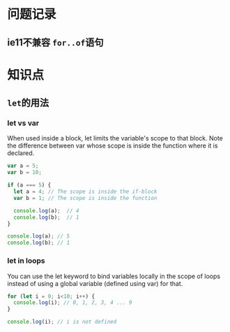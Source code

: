 # 问题记录
## ie11不兼容 `for..of`语句
# 知识点
## `let`的用法
### let vs var
When used inside a block, let limits the variable's scope to that block. Note the difference between var whose scope is inside the function where it is declared.
```js
var a = 5;
var b = 10;

if (a === 5) {
  let a = 4; // The scope is inside the if-block
  var b = 1; // The scope is inside the function

  console.log(a);  // 4
  console.log(b);  // 1
}

console.log(a); // 5
console.log(b); // 1
```
### let in loops
You can use the let keyword to bind variables locally in the scope of loops instead of using a global variable (defined using var) for that.
```js
for (let i = 0; i<10; i++) {
  console.log(i); // 0, 1, 2, 3, 4 ... 9
}

console.log(i); // i is not defined
```
